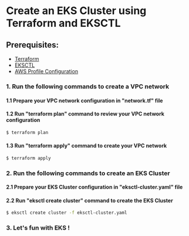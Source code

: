 # Create an EKS Cluster using Terraform and EKSCTL

## Prerequisites:

- [Terraform](https://www.terraform.io/downloads)
- [EKSCTL](https://docs.aws.amazon.com/eks/latest/userguide/eksctl.html)
- [AWS Profile Configuration](https://github.com/kubeopsskills/awsp)

### 1. Run the following commands to create a VPC network

#### 1.1 Prepare your VPC network configuration in "network.tf" file

#### 1.2 Run "terraform plan" command to review your VPC network configuration

```sh
$ terraform plan
```

#### 1.3 Run "terraform apply" command to create your VPC network

```sh
$ terraform apply
```

### 2. Run the following commands to create an EKS Cluster

#### 2.1 Prepare your EKS Cluster configuration in "eksctl-cluster.yaml" file

#### 2.2 Run "eksctl create cluster" command to create the EKS Cluster

```sh
$ eksctl create cluster -f eksctl-cluster.yaml
```

### 3. Let's fun with EKS !
